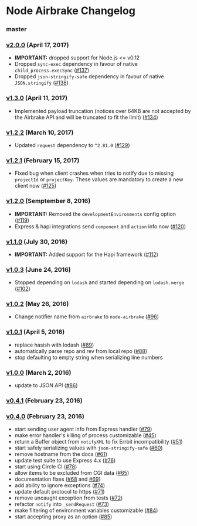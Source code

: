 Node Airbrake Changelog
=======================

### master

### [v2.0.0][v2.0.0] (April 17, 2017)

* **IMPORTANT:** dropped support for Node.js <= v0.12
* Dropped `sync-exec` dependency in favour of native `child_process.execSync`
  ([#137](https://github.com/airbrake/node-airbrake/pull/137))
* Dropped `json-stringify-safe` dependency in favour of native `JSON.stringify`
  ([#138](https://github.com/airbrake/node-airbrake/pull/138))

### [v1.3.0][v1.3.0] (April 11, 2017)

* Implemented payload truncation (notices over 64KB are not accepted by the
  Airbrake API and will be truncated to fit the
  limit) ([#134](https://github.com/airbrake/node-airbrake/pull/134))

### [v1.2.2][v1.2.2] (March 10, 2017)

* Updated `request` dependency to `^2.81.0`
  ([#129](https://github.com/airbrake/node-airbrake/pull/129))

### [v1.2.1][v1.2.1] (February 15, 2017)

* Fixed bug when client crashes when tries to notify due to missing `projectId`
  or `projectKey`. These values are mandatory to create a new client now
  ([#125](https://github.com/airbrake/node-airbrake/pull/125))

### [v1.2.0][v1.2.0] (Semptember 8, 2016)

* **IMPORTANT:** Removed the `developmentEnvironments` config option
  ([#119](https://github.com/airbrake/node-airbrake/pull/119))
* Express & hapi integrations send `component` and `action` info now
  ([#120](https://github.com/airbrake/node-airbrake/pull/120))

### [v1.1.0][v1.1.0] (July 30, 2016)

* **IMPORTANT:** Added support for the Hapi framework
  ([#112](https://github.com/airbrake/node-airbrake/pull/112))

### [v1.0.3][v1.0.3] (June 24, 2016)

* Stopped depending on `lodash` and started depending on `lodash.merge`
  ([#102](https://github.com/airbrake/node-airbrake/pull/102))

### [v1.0.2][v1.0.2] (May 26, 2016)

* Change notifier name from `airbrake` to `node-airbrake`
  ([#96](https://github.com/airbrake/node-airbrake/pull/96))

### [v1.0.1][v1.0.1] (April 5, 2016)

* replace hasish with lodash ([#89][89])
* automatically parse repo and rev from local repo ([#88][88])
* stop defaulting to empty string when serializing line numbers

### [v1.0.0][v1.0.0] (March 2, 2016)

* update to JSON API ([#86][86])

### [v0.4.1][v0.4.1] (February 23, 2016)
### [v0.4.0][v0.4.0] (February 23, 2016)

* start sending user agent info from Express handler ([#79][79])
* make error handler's killing of process customizable ([#45][45])
* return a Buffer object from `notifyXML` to fix Errbit incompatibility ([#51][51])
* start safely serializing values with `json-stringify-safe` ([#60][60])
* remove hostname from the docs ([#61][61])
* update test suite to use Express 4.x ([#76][76])
* start using Circle CI ([#78][78])
* allow items to be excluded from CGI data ([#65][65])
* documentation fixes ([#68][68] and [#69][69])
* add ability to ignore exceptions ([#74][74])
* update default protocol to https ([#71][71])
* remove uncaught exception from tests ([#72][72])
* refactor `notify` into `_sendRequest` ([#73][73])
* make filtering of environment variables customizable ([#84][84])
* start accepting proxy as an option ([#85][85])

[79]:https://github.com/airbrake/node-airbrake/pulls/79
[45]:https://github.com/airbrake/node-airbrake/pull/45
[51]:https://github.com/airbrake/node-airbrake/pull/51
[60]:https://github.com/airbrake/node-airbrake/pull/60
[61]:https://github.com/airbrake/node-airbrake/pull/61
[76]:https://github.com/airbrake/node-airbrake/pull/76
[78]:https://github.com/airbrake/node-airbrake/pull/78
[65]:https://github.com/airbrake/node-airbrake/pull/65
[68]:https://github.com/airbrake/node-airbrake/pull/68
[69]:https://github.com/airbrake/node-airbrake/pull/69
[74]:https://github.com/airbrake/node-airbrake/pull/74
[71]:https://github.com/airbrake/node-airbrake/pull/71
[72]:https://github.com/airbrake/node-airbrake/pull/72
[73]:https://github.com/airbrake/node-airbrake/pull/73
[84]:https://github.com/airbrake/node-airbrake/pull/84
[85]:https://github.com/airbrake/node-airbrake/pull/85
[86]:https://github.com/airbrake/node-airbrake/pull/86
[88]:https://github.com/airbrake/node-airbrake/pull/88
[89]:https://github.com/airbrake/node-airbrake/pull/89
[v0.4.0]: https://github.com/airbrake/node-airbrake/releases/tag/v0.4.0
[v0.4.1]: https://github.com/airbrake/node-airbrake/releases/tag/v0.4.1
[v1.0.0]: https://github.com/airbrake/node-airbrake/releases/tag/v1.0.0
[v1.0.1]: https://github.com/airbrake/node-airbrake/releases/tag/v1.0.1
[v1.0.2]: https://github.com/airbrake/node-airbrake/releases/tag/v1.0.2
[v1.0.3]: https://github.com/airbrake/node-airbrake/releases/tag/v1.0.3
[v1.1.0]: https://github.com/airbrake/node-airbrake/releases/tag/v1.1.0
[v1.2.0]: https://github.com/airbrake/node-airbrake/releases/tag/v1.2.0
[v1.2.1]: https://github.com/airbrake/node-airbrake/releases/tag/v1.2.1
[v1.2.2]: https://github.com/airbrake/node-airbrake/releases/tag/v1.2.2
[v1.3.0]: https://github.com/airbrake/node-airbrake/releases/tag/v1.3.0
[v2.0.0]: https://github.com/airbrake/node-airbrake/releases/tag/v2.0.0
